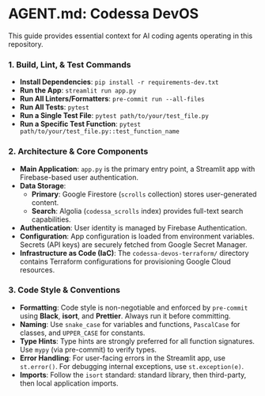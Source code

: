 # AGENT.md: Codessa DevOS

This guide provides essential context for AI coding agents operating in this repository.

### 1. Build, Lint, & Test Commands

- **Install Dependencies**: `pip install -r requirements-dev.txt`
- **Run the App**: `streamlit run app.py`
- **Run All Linters/Formatters**: `pre-commit run --all-files`
- **Run All Tests**: `pytest`
- **Run a Single Test File**: `pytest path/to/your/test_file.py`
- **Run a Specific Test Function**: `pytest path/to/your/test_file.py::test_function_name`

### 2. Architecture & Core Components

- **Main Application**: `app.py` is the primary entry point, a Streamlit app with Firebase-based user authentication.
- **Data Storage**:
  - **Primary**: Google Firestore (`scrolls` collection) stores user-generated content.
  - **Search**: Algolia (`codessa_scrolls` index) provides full-text search capabilities.
- **Authentication**: User identity is managed by Firebase Authentication.
- **Configuration**: App configuration is loaded from environment variables. Secrets (API keys) are securely fetched from Google Secret Manager.
- **Infrastructure as Code (IaC)**: The `codessa-devos-terraform/` directory contains Terraform configurations for provisioning Google Cloud resources.

### 3. Code Style & Conventions

- **Formatting**: Code style is non-negotiable and enforced by `pre-commit` using **Black**, **isort**, and **Prettier**. Always run it before committing.
- **Naming**: Use `snake_case` for variables and functions, `PascalCase` for classes, and `UPPER_CASE` for constants.
- **Type Hints**: Type hints are strongly preferred for all function signatures. Use `mypy` (via pre-commit) to verify types.
- **Error Handling**: For user-facing errors in the Streamlit app, use `st.error()`. For debugging internal exceptions, use `st.exception(e)`.
- **Imports**: Follow the `isort` standard: standard library, then third-party, then local application imports.

